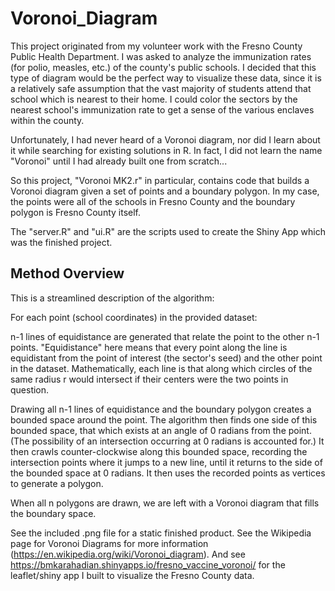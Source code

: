 # Voronoi_Diagram

This project originated from my volunteer work with the Fresno County Public Health Department. I was asked to analyze the immunization rates (for polio, measles, etc.) of the county's public schools. I decided that this type of diagram would be the perfect way to visualize these data, since it is a relatively safe assumption that the vast majority of students attend that school which is nearest to their home. I could color the  sectors by the nearest school's immunization rate to get a  sense of the various enclaves within the county.

Unfortunately, I had never heard of a Voronoi diagram, nor did I learn about it while searching for existing solutions in R. In fact, I did not learn the name "Voronoi" until I had already built one from scratch...

So this project, "Voronoi MK2.r" in particular, contains code that builds a Voronoi diagram given a set of points and a boundary polygon. In my case, the points were all of the schools in Fresno County and the boundary polygon is Fresno County itself.

The "server.R" and "ui.R" are the scripts used to create the Shiny App which was the finished project.

## Method Overview

This is a streamlined description of the algorithm:

For each point (school coordinates) in the provided dataset:

n-1 lines of equidistance are generated that relate the point to the other n-1 points. "Equidistance" here means that every point along the line is equidistant from the point of interest (the sector's seed) and the other point in the dataset. Mathematically, each line is that along which circles of the same radius r would intersect if their centers were the two points in question.

Drawing all n-1 lines of equidistance and the boundary polygon creates a bounded space around the point. The algorithm then finds one side of this bounded space, that which exists at an angle of 0 radians from the point. (The possibility of an intersection occurring at 0 radians is accounted for.) It then crawls counter-clockwise along this bounded space, recording the intersection points where it jumps to a new line, until it returns to the side of the bounded space at 0 radians. It then uses the recorded points as vertices to generate a polygon.

When all n polygons are drawn, we are left with a Voronoi diagram that fills the boundary space.


See the included .png file for a static finished product. See the Wikipedia page for Voronoi Diagrams for more information (https://en.wikipedia.org/wiki/Voronoi_diagram). And see https://bmkarahadian.shinyapps.io/fresno_vaccine_voronoi/ for the leaflet/shiny app I built to visualize the Fresno County data.
